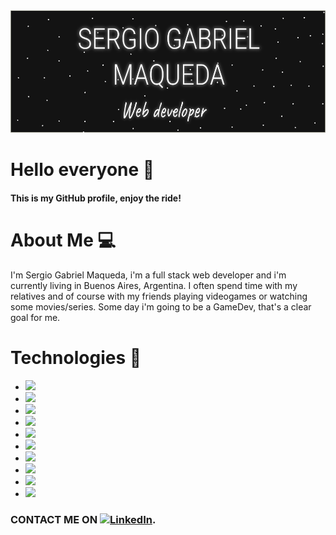 ![Screenshot](Doc1.png)

# Hello everyone 👋

#### This is my GitHub profile, enjoy the ride!

# About Me 💻

I'm Sergio Gabriel Maqueda, i'm a full stack web developer and i'm currently living in Buenos Aires, Argentina. I often spend time with my relatives and of course with my friends playing videogames or watching some movies/series. Some day i'm going to be a GameDev, that's a clear goal for me.

# Technologies 🧰

* ![](https://img.shields.io/badge/HTML5-🌟🌟🌟🌟-informational?style=HTML5&logo=HTML5&logoColor==white&color=2b3c8a)
* ![](https://img.shields.io/badge/CSS3-🌟🌟🌟🌟-informational?style=CSS3&logo=CSS3&logoColor=lightblue&color=2b3c8a)
* ![](https://img.shields.io/badge/JavaScript-🌟🌟🌟🌟-informational?style=JavaScript&logo=JavaScript&logoColor==white&color=2b3c8a)
* ![](https://img.shields.io/badge/CSharp-🌟🌟🌟-informational?style=CSharp&logo=CSharp&logoColor=violet&color=2b3c8a)
* ![](https://img.shields.io/badge/ReactJS-🌟🌟🌟-informational?style=React&logo=React&logoColor==white&color=2b3c8a)
* ![](https://img.shields.io/badge/NodeJS-🌟🌟🌟-informational?style=Node.js&logo=Node.js&logoColor=green&color=2b3c8a)
* ![](https://img.shields.io/badge/MySql-🌟🌟🌟-informational?style=MySQL&logo=MySQL&logoColor=blue&color=2b3c8a)
* ![](https://img.shields.io/badge/Figma-🌟🌟🌟-informational?style=Figma&logo=Figma&logoColor==blue&color=2b3c8a)
* ![](https://img.shields.io/badge/Linux-🌟🌟-informational?style=Linux&logo=Linux&logoColor==blue&color=2b3c8a)
* ![](https://img.shields.io/badge/M.Office-🌟🌟🌟-informational?style=MicrosoftOffice&logo=MicrosoftOffice&logoColor==blue&color=2b3c8a)

### CONTACT ME ON [![LinkedIn][2.2]][2].

[2.2]: https://raw.githubusercontent.com/MartinHeinz/MartinHeinz/master/linkedin-3-16.png
[2]: https://www.linkedin.com/in/sergio-gabriel-maqueda-its/

<!--
**Gabriel-mq/Gabriel-mq** is a ✨ _special_ ✨ repository because its `README.md` (this file) appears on your GitHub profile.

Here are some ideas to get you started:

- 🔭 I’m currently working on ...
- 🌱 I’m currently learning ...
- 👯 I’m looking to collaborate on ...
- 🤔 I’m looking for help with ...
- 💬 Ask me about ...
- 📫 How to reach me: ...
- 😄 Pronouns: ...
- ⚡ Fun fact: ...
-->
